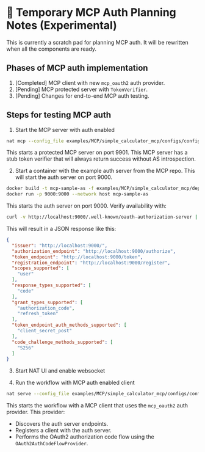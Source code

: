 <!--
SPDX-FileCopyrightText: Copyright (c) 2025, NVIDIA CORPORATION & AFFILIATES. All rights reserved.
SPDX-License-Identifier: Apache-2.0

Licensed under the Apache License, Version 2.0 (the "License");
you may not use this file except in compliance with the License.
You may obtain a copy of the License at

http://www.apache.org/licenses/LICENSE-2.0

Unless required by applicable law or agreed to in writing, software
distributed under the License is distributed on an "AS IS" BASIS,
WITHOUT WARRANTIES OR CONDITIONS OF ANY KIND, either express or implied.
See the License for the specific language governing permissions and
limitations under the License.
-->

# 🧪 Temporary MCP Auth Planning Notes (Experimental)
This is currently a scratch pad for planning MCP auth. It will be rewritten when all the components are ready.

## Phases of MCP auth implementation
1. [Completed] MCP client with new `mcp_oauth2` auth provider.
2. [Pending] MCP protected server with `TokenVerifier`.
3. [Pending] Changes for end-to-end MCP auth testing.

## Steps for testing MCP auth
1. Start the MCP server with auth enabled
```bash
nat mcp --config_file examples/MCP/simple_calculator_mcp/configs/config-mcp-server-auth.yml
```
This starts a protected MCP server on port 9901. This MCP server has a stub token verifier that will always return success without AS introspection.

2. Start a container with the example auth server from the MCP repo. This will start the auth server on port 9000.
```bash
docker build -t mcp-sample-as -f examples/MCP/simple_calculator_mcp/deploy_example_as/Dockerfile examples/MCP/simple_calculator_mcp/deploy_example_as/
docker run -p 9000:9000 --network host mcp-sample-as
```

This starts the auth server on port 9000. Verify availability with:
```bash
curl -v http://localhost:9000/.well-known/oauth-authorization-server | jq
```
This will result in a JSON response like this:
```json
{
  "issuer": "http://localhost:9000/",
  "authorization_endpoint": "http://localhost:9000/authorize",
  "token_endpoint": "http://localhost:9000/token",
  "registration_endpoint": "http://localhost:9000/register",
  "scopes_supported": [
    "user"
  ],
  "response_types_supported": [
    "code"
  ],
  "grant_types_supported": [
    "authorization_code",
    "refresh_token"
  ],
  "token_endpoint_auth_methods_supported": [
    "client_secret_post"
  ],
  "code_challenge_methods_supported": [
    "S256"
  ]
}
```
3. Start NAT UI and enable websocket

4. Run the workflow with MCP auth enabled client

```bash
nat serve --config_file examples/MCP/simple_calculator_mcp/configs/config-mcp-auth-dynamic.yml
```
This starts the workflow with a MCP client that uses the `mcp_oauth2` auth provider. This provider:
- Discovers the auth server endpoints.
- Registers a client with the auth server.
- Performs the OAuth2 authorization code flow using the `OAuth2AuthCodeFlowProvider`.
